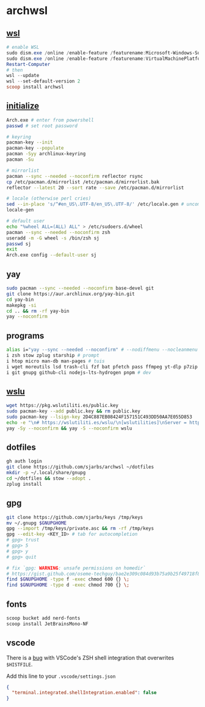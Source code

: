 # archwsl

## [wsl](https://learn.microsoft.com/en-us/windows/wsl/install-manual)

```powershell
# enable WSL
sudo dism.exe /online /enable-feature /featurename:Microsoft-Windows-Subsystem-Linux /all /norestart
sudo dism.exe /online /enable-feature /featurename:VirtualMachinePlatform /all /norestart
Restart-Computer
# then
wsl --update
wsl --set-default-version 2
scoop install archwsl
```

## [initialize](https://wsldl-pg.github.io/ArchW-docs/How-to-Setup/)

```sh
Arch.exe # enter from powershell
passwd # set root password

# keyring
pacman-key --init
pacman-key --populate
pacman -Syy archlinux-keyring
pacman -Su

# mirrorlist
pacman --sync --needed --noconfirm reflector rsync
cp /etc/pacman.d/mirrorlist /etc/pacman.d/mirrorlist.bak
reflector --latest 20 --sort rate --save /etc/pacman.d/mirrorlist

# locale (otherwise perl cries)
sed --in-place 's/^#en_US\.UTF-8/en_US\.UTF-8/' /etc/locale.gen # uncomment
locale-gen

# default user
echo "%wheel ALL=(ALL) ALL" > /etc/sudoers.d/wheel
pacman --sync --needed --noconfirm zsh
useradd -m -G wheel -s /bin/zsh sj
passwd sj
exit
Arch.exe config --default-user sj
```

## yay

```sh
sudo pacman --sync --needed --noconfirm base-devel git
git clone https://aur.archlinux.org/yay-bin.git
cd yay-bin
makepkg -si
cd .. && rm -rf yay-bin
yay --noconfirm
```

## programs

```sh
alias i="yay --sync --needed --noconfirm" # --nodiffmenu --nocleanmenu
i zsh stow zplug starship # prompt
i htop micro man-db man-pages # tuis
i wget moreutils lsd trash-cli fzf bat pfetch pass ffmpeg yt-dlp p7zip # clis
i git gnupg github-cli nodejs-lts-hydrogen pnpm # dev
```

## [wslu](https://wslutiliti.es/wslu/)

```sh
wget https://pkg.wslutiliti.es/public.key
sudo pacman-key --add public.key && rm public.key
sudo pacman-key --lsign-key 2D4C887EB08424F157151C493DD50AA7E055D853
echo -e "\n# https://wslutiliti.es/wslu/\n[wslutilities]\nServer = https://pkg.wslutiliti.es/arch/" | sudo tee -a /etc/pacman.conf
yay -Sy --noconfirm && yay -S --noconfirm wslu
```

## dotfiles

```sh
gh auth login
git clone https://github.com/sjarbs/archwsl ~/dotfiles
mkdir -p ~/.local/share/gnupg
cd ~/dotfiles && stow --adopt .
zplug install
```

## gpg

```sh
git clone https://github.com/sjarbs/keys /tmp/keys
mv ~/.gnupg $GNUPGHOME
gpg --import /tmp/keys/private.asc && rm -rf /tmp/keys
gpg --edit-key <KEY_ID> # tab for autocompletion
# gpg> trust
# gpg> 5
# gpg> y
# gpg> quit

# fix `gpg: WARNING: unsafe permissions on homedir`
# https://gist.github.com/oseme-techguy/bae2e309c084d93b75a9b25f49718f85#gistcomment-3585593
find $GNUPGHOME -type f -exec chmod 600 {} \;
find $GNUPGHOME -type d -exec chmod 700 {} \;
```

## fonts

```powershell
scoop bucket add nerd-fonts
scoop install JetBrainsMono-NF
```

## vscode

There is a [bug](https://stackoverflow.com/questions/74764599/histfile-in-integrated-terminal-not-the-same-as-normal-terminal) with VSCode's ZSH shell integration that overwrites `$HISTFILE`.

Add this line to your `.vscode/settings.json`

```json
{
  "terminal.integrated.shellIntegration.enabled": false
}
```
